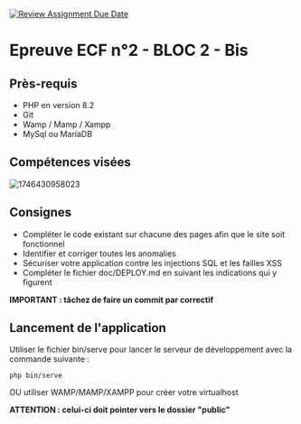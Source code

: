 [![Review Assignment Due Date](https://classroom.github.com/assets/deadline-readme-button-22041afd0340ce965d47ae6ef1cefeee28c7c493a6346c4f15d667ab976d596c.svg)](https://classroom.github.com/a/4JHqV4A7)
# Epreuve ECF n°2 - BLOC 2 - Bis

## Près-requis

- PHP en version 8.2
- Git
- Wamp / Mamp / Xampp
- MySql ou MariaDB

## Compétences visées

![1746430958023](image/README/1746430958023.png)

## Consignes

- Compléter le code existant sur chacune des pages afin que le site soit fonctionnel
- Identifier et corriger toutes les anomalies
- Sécuriser votre application contre les injections SQL et les failles XSS
- Compléter le fichier doc/DEPLOY.md en suivant les indications qui y figurent

**IMPORTANT : tâchez de faire un commit par correctif**

## Lancement de l'application

Utiliser le fichier bin/serve pour lancer le serveur de développement avec la commande suivante :

`php bin/serve`

OU utiliser WAMP/MAMP/XAMPP pour créer votre virtualhost

**ATTENTION : celui-ci doit pointer vers le dossier "public"**
